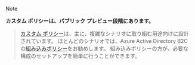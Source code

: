 > [!NOTE]
> **カスタム ポリシーは、パブリック プレビュー段階にあります。**

> [カスタム ポリシー](..\articles\active-directory-b2c\active-directory-b2c-get-started-custom.md)は、主に、複雑なシナリオに取り組む用途向けに設計されています。 ほとんどのシナリオでは、Azure Active Directory B2C の[組み込みポリシー](..\articles\active-directory-b2c\active-directory-b2c-reference-policies.md)をお勧めします。 組み込みポリシーの方が、必要な構成のセットアップを簡単に行うことができます。


